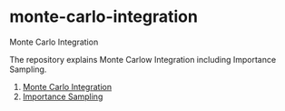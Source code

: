 # monte-carlo-integration
Monte Carlo Integration

The repository explains Monte Carlow Integration including Importance Sampling. 

1. [Monte Carlo Integration](https://github.com/AndersonJo/monte-carlo-integration/blob/master/monte-carlo-method.ipynb)
2. [Importance Sampling](https://github.com/AndersonJo/monte-carlo-integration/blob/master/importance-sampling.ipynb)
